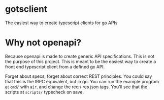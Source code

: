 # gotsclient

The easiest way to create typescript clients for go APIs

# Why not openapi?

Because openapi is made to create generic API specifications. This is not the purpose of this project. This is meant to be the easiest way to create a front end typescript client from a defined go API.

Forget about specs, forget about correct REST principles. You could say that this is the tRPC equivalent, but in go. You can run the example program at `cmd/` with `air`, and change the req / res json tags. You'll see that the scripts at `scripts/` typecheck on save.
